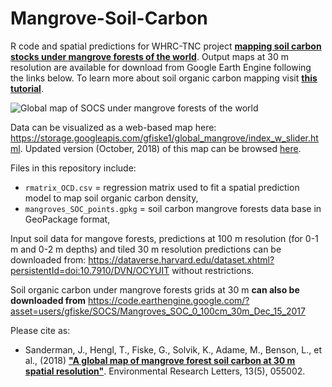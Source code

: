 # Mangrove-Soil-Carbon

R code and spatial predictions for WHRC-TNC project [**mapping soil carbon stocks under mangrove forests of the world**](https://doi.org/10.1088/1748-9326/aabe1c). Output maps at 30 m resolution are available for download from Google Earth Engine following the links below. To learn more about soil organic carbon mapping visit **[this tutorial](https://envirometrix.github.io/PredictiveSoilMapping/SOC-chapter.html)**.

![Global map of SOCS under mangrove forests of the world](https://github.com/whrc/Mangrove-Soil-Carbon/blob/master/img/mSOC_combinedLayout_sm.jpg "Output predictions of soil organic carbon stock under mangrove forests of the world.")

Data can be visualized as a web-based map here: https://storage.googleapis.com/gfiske1/global_mangrove/index_w_slider.html. Updated version (October, 2018) of this map can be browsed [here](https://www.arcgis.com/apps/MapSeries/index.html?appid=fe214a492f114bde8b3aa1d54ef23224).

Files in this repository include:

* `rmatrix_OCD.csv` = regression matrix used to fit a spatial prediction model to map soil organic carbon density,
* `mangroves_SOC_points.gpkg` = soil carbon mangrove forests data base in GeoPackage format,

Input soil data for mangove forests, predictions at 100 m resolution (for 0-1 m and 0-2 m depths) and tiled 30 m resolution predictions can be downloaded from: https://dataverse.harvard.edu/dataset.xhtml?persistentId=doi:10.7910/DVN/OCYUIT without restrictions.

Soil organic carbon under mangrove forests grids at 30 m **can also be downloaded from** https://code.earthengine.google.com/?asset=users/gfiske/SOCS/Mangroves_SOC_0_100cm_30m_Dec_15_2017

Please cite as:

* Sanderman, J., Hengl, T., Fiske, G., Solvik, K., Adame, M., Benson, L., et al., (2018) [**"A global map of mangrove forest soil carbon at 30 m spatial resolution"**](https://doi.org/10.1088/1748-9326/aabe1c). Environmental Research Letters, 13(5), 055002.


